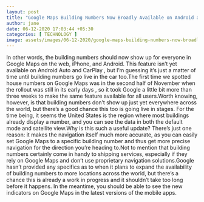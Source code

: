 ```yaml
---
layout: post
title: "Google Maps Building Numbers Now Broadly Available on Android and iPhone"
author: jane 
date: 06-12-2020 17:03:44 +05:30 
categories: [ TECHNOLOGY ] 
image: assets/images/06-12-2020/google-maps-building-numbers-now-broadly-available-on-android-and-iphone-152640-7.jpeg
---
```

In other words, the building numbers should now show up for everyone in Google Maps on the web, iPhone, and Android. This feature isn’t yet available on Android Auto and CarPlay , but I’m guessing it’s just a matter of time until building numbers go live in the car too.The first time we spotted house numbers on Google Maps was in the second half of November when the rollout was still in its early days , so it took Google a little bit more than three weeks to make the same feature available for all users.Worth knowing, however, is that building numbers don’t show up just yet everywhere across the world, but there’s a good chance this too is going live in stages. For the time being, it seems the United States is the region where most buildings already display a number, and you can see the data in both the default mode and satellite view.Why is this such a useful update? There’s just one reason: it makes the navigation itself much more accurate, as you can easily set Google Maps to a specific building number and thus get more precise navigation for the direction you’re heading to.Not to mention that building numbers certainly come in handy to shipping services, especially if they rely on Google Maps and don’t use proprietary navigation solutions.Google hasn’t provided any specifics as to when it plans to expand the availability of building numbers to more locations across the world, but there’s a chance this is already a work in progress and it shouldn’t take too long before it happens. In the meantime, you should be able to see the new indicators on Google Maps in the latest versions of the mobile apps.